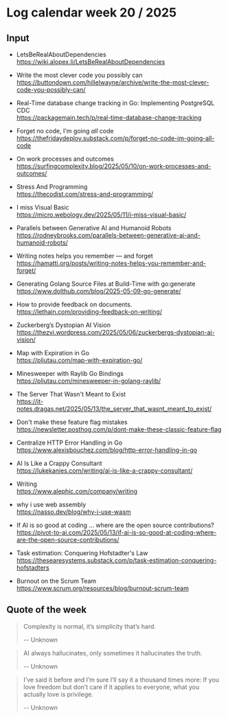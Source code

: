 # Log calendar week 20 / 2025


## Input
- LetsBeRealAboutDependencies<br>https://wiki.alopex.li/LetsBeRealAboutDependencies
- Write the most clever code you possibly can<br>https://buttondown.com/hillelwayne/archive/write-the-most-clever-code-you-possibly-can/


- Real-Time database change tracking in Go: Implementing PostgreSQL CDC<br>https://packagemain.tech/p/real-time-database-change-tracking
- Forget no code, I'm going *all* code<br>https://thefridaydeploy.substack.com/p/forget-no-code-im-going-all-code
- On work processes and outcomes<br>https://surfingcomplexity.blog/2025/05/10/on-work-processes-and-outcomes/
- Stress And Programming<br>https://thecodist.com/stress-and-programming/
- I miss Visual Basic<br>https://micro.webology.dev/2025/05/11/i-miss-visual-basic/
- Parallels between Generative AI and Humanoid Robots<br>https://rodneybrooks.com/parallels-between-generative-ai-and-humanoid-robots/
- Writing notes helps you remember — and forget<br>https://hamatti.org/posts/writing-notes-helps-you-remember-and-forget/
- Generating Golang Source Files at Build-Time with go:generate<br>https://www.dolthub.com/blog/2025-05-09-go-generate/
- How to provide feedback on documents.<br>https://lethain.com/providing-feedback-on-writing/
- Zuckerberg’s Dystopian AI Vision<br>https://thezvi.wordpress.com/2025/05/06/zuckerbergs-dystopian-ai-vision/

- Map with Expiration in Go<br>https://pliutau.com/map-with-expiration-go/

- Minesweeper with Raylib Go Bindings<br>https://pliutau.com/minesweeper-in-golang-raylib/

- The Server That Wasn't Meant to Exist<br>https://it-notes.dragas.net/2025/05/13/the_server_that_wasnt_meant_to_exist/



- Don't make these feature flag mistakes<br>https://newsletter.posthog.com/p/dont-make-these-classic-feature-flag
- Centralize HTTP Error Handling in Go<br>https://www.alexisbouchez.com/blog/http-error-handling-in-go
- AI Is Like a Crappy Consultant<br>https://lukekanies.com/writing/ai-is-like-a-crappy-consultant/
- Writing<br>https://www.alephic.com/company/writing
- why i use web assembly<br>https://nasso.dev/blog/why-i-use-wasm
- If AI is so good at coding … where are the open source contributions?<br>https://pivot-to-ai.com/2025/05/13/if-ai-is-so-good-at-coding-where-are-the-open-source-contributions/
- Task estimation: Conquering Hofstadter's Law<br>https://thesearesystems.substack.com/p/task-estimation-conquering-hofstadters
- Burnout on the Scrum Team<br>https://www.scrum.org/resources/blog/burnout-scrum-team


## Quote of the week

> Complexity is normal, it’s simplicity that’s hard.
>
> -- Unknown

> AI always hallucinates, only sometimes it hallucinates the truth.
>
> -- Unknown

> I’ve said it before and I’m sure I’ll say it a thousand times more: If you love freedom but don’t care if it applies to everyone, what you actually love is privilege.
>
> -- Unknown


